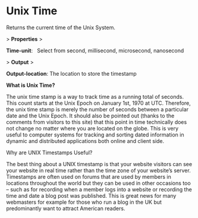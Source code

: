 # Unix Time

Returns the current time of the Unix System.

&gt; **Properties**
&gt; 

**Time-unit**:   Select from second, millisecond, microsecond, nanosecond

&gt; **Output**
&gt; 

**Output-location**: The location to store the timestamp

**What is Unix Time?**

The unix time stamp is a way to track time as a running total of seconds. This count starts at the Unix Epoch on January 1st, 1970 at UTC. Therefore, the unix time stamp is merely the number of seconds between a particular date and the Unix Epoch. It should also be pointed out (thanks to the comments from visitors to this site) that this point in time technically does not change no matter where you are located on the globe. This is very useful to computer systems for tracking and sorting dated information in dynamic and distributed applications both online and client side.

Why are UNIX Timestamps Useful?

The best thing about a UNIX timestamp is that your website visitors can see your website in real time rather than the time zone of your website’s server. Timestamps are often used on forums that are used by members in locations throughout the world but they can be used in other occasions too – such as for recording when a member logs into a website or recording the time and date a blog post was published. This is great news for many webmasters for example for those who run a blog in the UK but predominantly want to attract American readers.